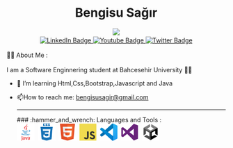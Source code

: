 

<div id="header" align="center">
  <h1>Bengisu Sağır</h1>
  <img src="https://media.giphy.com/media/rqd9R3yaDy16a8kDC1/giphy.gif" width="100"/>
</div>

<div id="badges" align="center">
  <a href="your-linkedin-URL">
    <img src="https://img.shields.io/badge/LinkedIn-blue?style=for-the-badge&logo=linkedin&logoColor=white" alt="LinkedIn Badge"/>
  </a>
  <a href="your-youtube-URL">
    <img src="https://img.shields.io/badge/YouTube-red?style=for-the-badge&logo=youtube&logoColor=white" alt="Youtube Badge"/>
  </a>
  <a href="your-twitter-URL">
    <img src="https://img.shields.io/badge/Twitter-blue?style=for-the-badge&logo=twitter&logoColor=white" alt="Twitter Badge"/>
  </a><br>
  <img src="https://komarev.com/ghpvc/?username=bengisusagir&style=flat-square&color=blue" alt=""/> <br>
  </div>

<div id="badges" >
 👩‍💻 About Me : <br>
  <br>
I am a Software Enginnering student at Bahcesehir University 👩‍🎓
  
- 🌱 I’m learning Html,Css,Bootstrap,Javascript and Java

- :mailbox:How to reach me: bengisusagir@gmail.com
  <hr>
  ### :hammer_and_wrench: Languages and Tools :
  <div>
  <img src="https://github.com/devicons/devicon/blob/master/icons/java/java-original-wordmark.svg" title="Java" alt="Java" width="40" height="40"/>&nbsp;
  <img src="https://github.com/devicons/devicon/blob/master/icons/css3/css3-plain-wordmark.svg"  title="CSS3" alt="CSS" width="40" height="40"/>&nbsp;
  <img src="https://github.com/devicons/devicon/blob/master/icons/html5/html5-original.svg" title="HTML5" alt="HTML" width="40" height="40"/>&nbsp;
  <img src="https://github.com/devicons/devicon/blob/master/icons/javascript/javascript-original.svg" title="JavaScript" alt="JavaScript" width="40" height="40"/>&nbsp;
    <img src="https://github.com/devicons/devicon/blob/master/icons/vscode/vscode-original.svg" title="JavaScript" alt="JavaScript" width="40" height="40"/>&nbsp;
    <img src="https://github.com/devicons/devicon/blob/master/icons/visualstudio/visualstudio-plain.svg" title="JavaScript" alt="JavaScript" width="40" height="40"/>&nbsp;
    <img src="https://github.com/devicons/devicon/blob/master/icons/unity/unity-original.svg" title="JavaScript" alt="JavaScript" width="40" height="40"/>&nbsp;

</div>
  </div>
